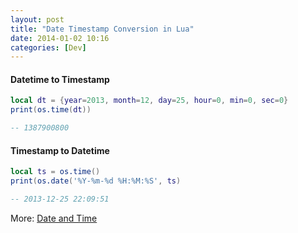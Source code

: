 ```yaml
---
layout: post
title: "Date Timestamp Conversion in Lua"
date: 2014-01-02 10:16
categories: [Dev]
---
```


#### Datetime to Timestamp

``` lua
local dt = {year=2013, month=12, day=25, hour=0, min=0, sec=0}
print(os.time(dt))

-- 1387900800
```

#### Timestamp to Datetime

``` lua
local ts = os.time()
print(os.date('%Y-%m-%d %H:%M:%S', ts)

-- 2013-12-25 22:09:51
```

More: [Date and Time](http://www.lua.org/pil/22.1.html)

